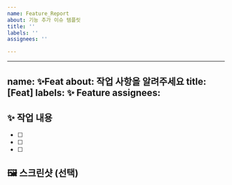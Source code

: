 ```yaml
---
name: Feature_Report
about: 기능 추가 이슈 템플릿
title: ''
labels: ''
assignees: ''

---
```


---
name: ✨Feat
about: 작업 사항을 알려주세요
title: [Feat]
labels: ✨ Feature
assignees: 
---

## ✨ 작업 내용
- [ ] 
- [ ] 
- [ ] 

## 🖼️ 스크린샷 (선택)
